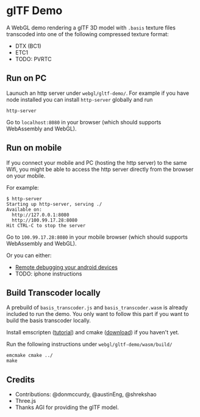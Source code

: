 # glTF Demo

A WebGL demo rendering a glTF 3D model with `.basis` texture files transcoded into one of the following compressed texture format:

* DTX (BC1)
* ETC1
* TODO: PVRTC

## Run on PC

Launuch an http server under `webgl/gltf-demo/`. For example if you have node installed you can install `http-server` globally and run
```
http-server
```

Go to `localhost:8080` in your browser (which should supports WebAssembly and WebGL).

## Run on mobile

If you connect your mobile and PC (hosting the http server) to the same Wifi, you might be able to access the http server directly from the browser on your mobile.

For example:
```
$ http-server
Starting up http-server, serving ./
Available on:
  http://127.0.0.1:8080
  http://100.99.17.28:8080
Hit CTRL-C to stop the server
```

Go to `100.99.17.28:8080` in your mobile browser (which should supports WebAssembly and WebGL).

Or you can either: 
* [Remote debugging your android devices](https://developers.google.com/web/tools/chrome-devtools/remote-debugging/)
* TODO: iphone instructions

## Build Transcoder locally

A prebuild of `basis_transcoder.js` and `basis_transcoder.wasm` is already included to run the demo. You only want to follow this part if you want to build the basis transcoder locally.

Install emscripten ([tutorial](https://webassembly.org/getting-started/developers-guide/)) and cmake ([download](https://cmake.org/download/)) if you haven't yet.

Run the following instructions under `webgl/gltf-demo/wasm/build/`
```shell
emcmake cmake ../
make
```



## Credits

* Contributions: @donmccurdy, @austinEng, @shrekshao
* Three.js
* Thanks AGI for providing the glTF model.